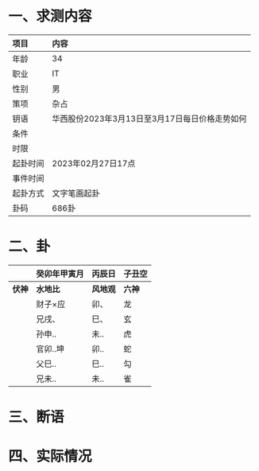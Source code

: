 # 一、求测内容
|项目|内容|
|:-|:-|
|年龄|34|
|职业|IT|
|性别|男|
|策项|杂占|
|钥语|华西股份2023年3月13日至3月17日每日价格走势如何|
|条件||
|时限||
|起卦时间|2023年02月27日17点|
|事件时间||
|起卦方式|文字笔画起卦|
|卦码|686卦|

# 二、卦
||癸卯年甲寅月|丙辰日|子丑空|
|:-|:-|:-|:-|
|**伏神**|**水地比**|**风地观**|**六神**|
||财子×应|卯、|龙|
||兄戌、|巳、|玄|
||孙申..|未..|虎|
||官卯..坤|卯..|蛇|
||父巳..|巳..|勾|
||兄未..|未..|雀|


# 三、断语

# 四、实际情况